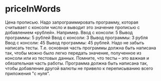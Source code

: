 # priceInWords
Цена прописью.
Надо запрограммировать программу, которая считывает с консоли число и выводит это значение прописью с добавлением «рублей».
Например.
Ввод с консоли: 5
Вывод программы: 5 рублей
Ввод с консоли: 3
Вывод программы: 3 рубля
Ввод с консоли: 45
Вывод программы: 45 рублей.
Надо не забыть написать тесты.
Т.е. основная часть программы должна быть написана так, чтобы можно было легко передать значение, полученное из консоли или из тестовых данных.
Помните, что тесты – это важная и обязательная часть работы.
Программа должна быть написана так, чтобы добавление другой валюты не привело к переписыванию всего приложения "с нуля".
